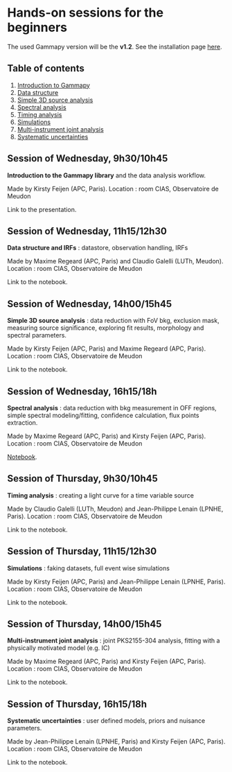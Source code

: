 # Hands-on sessions for the beginners

The used Gammapy version will be the **v1.2**. See the installation page
[here](https://docs.gammapy.org/1.2/getting-started/install.html).

## Table of contents
1. [Introduction to Gammapy](#intro)
2. [Data structure](#data)
3. [Simple 3D source analysis](#tdana)
4. [Spectral analysis](#spec)
5. [Timing analysis](#time)
6. [Simulations](#simu)
7. [Multi-instrument joint analysis](#mia)
8. [Systematic uncertainties](#syst)

<a name="intro"></a>
## Session of Wednesday, 9h30/10h45
**Introduction to the Gammapy library** and the data analysis workflow.

Made by Kirsty Feijen (APC, Paris). Location : room CIAS, Observatoire de Meudon

Link to the presentation.

<a name="data"></a>
## Session of Wednesday, 11h15/12h30
**Data structure and IRFs** : datastore, observation handling, IRFs

Made by Maxime Regeard (APC, Paris) and Claudio Galelli (LUTh, Meudon). Location : room CIAS, Observatoire de Meudon

Link to the notebook.

<a name="tdana"></a>
## Session of Wednesday, 14h00/15h45
**Simple 3D source analysis** : data reduction with FoV bkg, exclusion mask, measuring source significance,
exploring fit results, morphology and spectral parameters.

Made by Kirsty Feijen (APC, Paris) and Maxime Regeard (APC, Paris). Location : room CIAS, Observatoire de Meudon

Link to the notebook.

<a name="spec"></a>
## Session of Wednesday, 16h15/18h
**Spectral analysis** : data reduction with bkg measurement in OFF regions, simple spectral
modeling/fitting, confidence calculation, flux points extraction.

Made by Maxime Regeard (APC, Paris) and Kirsty Feijen (APC, Paris). Location : room CIAS, Observatoire de Meudon

[Notebook](<4. Spectral analysis/1D_spectral.ipynb>).

<a name="time"></a>
## Session of Thursday, 9h30/10h45
**Timing analysis** : creating a light curve for a time variable source

Made by Claudio Galelli (LUTh, Meudon) and Jean-Philippe Lenain (LPNHE, Paris). Location : room CIAS, Observatoire de Meudon

Link to the notebook.

<a name="simu"></a>
## Session of Thursday, 11h15/12h30
**Simulations** : faking datasets, full event wise simulations

Made by Kirsty Feijen (APC, Paris) and Jean-Philippe Lenain (LPNHE, Paris). Location : room CIAS, Observatoire de Meudon

Link to the notebook.

<a name="mia"></a>
## Session of Thursday, 14h00/15h45
**Multi-instrument joint analysis** : joint PKS2155-304 analysis, fitting with a physically motivated model
(e.g. IC)

Made by Maxime Regeard (APC, Paris) and Kirsty Feijen (APC, Paris). Location : room CIAS, Observatoire de Meudon

Link to the notebook.

<a name="syst"></a>
## Session of Thursday, 16h15/18h
**Systematic uncertainties** : user defined models, priors and nuisance parameters.

Made by Jean-Philippe Lenain (LPNHE, Paris) and Kirsty Feijen (APC, Paris). Location : room CIAS, Observatoire de Meudon

Link to the notebook.
